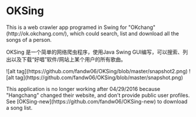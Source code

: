 # OKSing
<p>This is a web crawler app programed in Swing for "OKchang" (http://ok.okchang.com/), which could search, list and download all the songs of a person.</p>
<p>OKSing 是一个简单的网络爬虫程序，使用Java Swing GUI编写，可以搜索、列出以及下载“好唱”软件/网站上某个用户的所有歌曲。</p>
![alt tag](https://github.com/fandw06/OKSing/blob/master/snapshot2.png)
![alt tag](https://github.com/fandw06/OKSing/blob/master/snapshot.png)

<p> This application is no longer working after 04/29/2016 because "Hangchang" changed their website, and don't provide public user profiles. See [OKSing-new](https://github.com/fandw06/OKSing-new) to download a song list.
